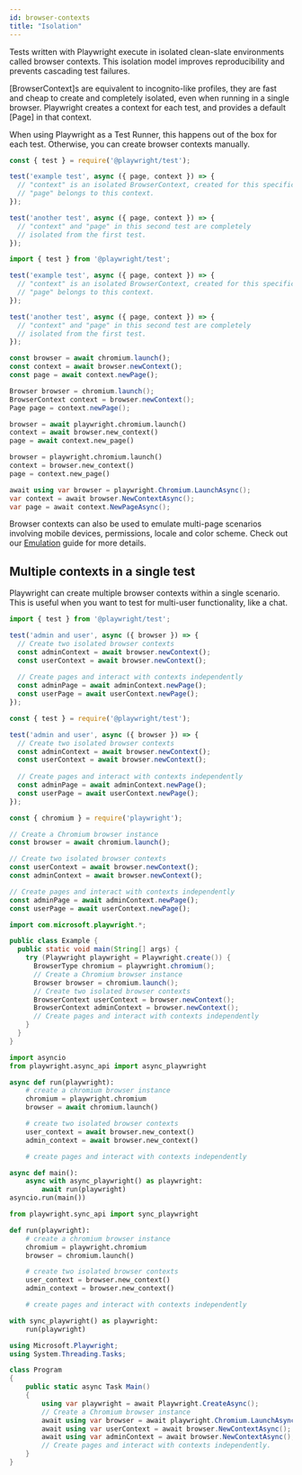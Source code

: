 ```yaml
---
id: browser-contexts
title: "Isolation"
---
```


Tests written with Playwright execute in isolated clean-slate environments called browser contexts. This isolation model improves reproducibility and prevents cascading test failures. 

[BrowserContext]s are equivalent to incognito-like profiles, they are fast and cheap to create and completely isolated, even when running in a single browser. Playwright creates a context for each test, and provides a default [Page] in that context.

When using Playwright as a Test Runner, this happens out of the box for each test. Otherwise, you can create browser contexts manually.

```js tab=js-ts
const { test } = require('@playwright/test');

test('example test', async ({ page, context }) => {
  // "context" is an isolated BrowserContext, created for this specific test.
  // "page" belongs to this context.
});

test('another test', async ({ page, context }) => {
  // "context" and "page" in this second test are completely
  // isolated from the first test.
});
```

```js tab=js-js
import { test } from '@playwright/test';

test('example test', async ({ page, context }) => {
  // "context" is an isolated BrowserContext, created for this specific test.
  // "page" belongs to this context.
});

test('another test', async ({ page, context }) => {
  // "context" and "page" in this second test are completely
  // isolated from the first test.
});
```

```js tab=js-library
const browser = await chromium.launch();
const context = await browser.newContext();
const page = await context.newPage();
```

```java
Browser browser = chromium.launch();
BrowserContext context = browser.newContext();
Page page = context.newPage();
```

```python async
browser = await playwright.chromium.launch()
context = await browser.new_context()
page = await context.new_page()
```

```python sync
browser = playwright.chromium.launch()
context = browser.new_context()
page = context.new_page()
```

```csharp
await using var browser = playwright.Chromium.LaunchAsync();
var context = await browser.NewContextAsync();
var page = await context.NewPageAsync();
```

Browser contexts can also be used to emulate multi-page scenarios involving mobile devices, permissions, locale and color scheme. Check out our [Emulation](./emulation.md) guide for more details.

## Multiple contexts in a single test

Playwright can create multiple browser contexts within a single scenario. This is useful when you want to test for multi-user functionality, like a chat.

```js tab=js-js
import { test } from '@playwright/test';

test('admin and user', async ({ browser }) => {
  // Create two isolated browser contexts
  const adminContext = await browser.newContext();
  const userContext = await browser.newContext();
  
  // Create pages and interact with contexts independently
  const adminPage = await adminContext.newPage();
  const userPage = await userContext.newPage();
});
```

```js tab=js-ts
const { test } = require('@playwright/test');

test('admin and user', async ({ browser }) => {
  // Create two isolated browser contexts
  const adminContext = await browser.newContext();
  const userContext = await browser.newContext();
  
  // Create pages and interact with contexts independently
  const adminPage = await adminContext.newPage();
  const userPage = await userContext.newPage();
});
```

```js tab=js-library
const { chromium } = require('playwright');

// Create a Chromium browser instance
const browser = await chromium.launch();

// Create two isolated browser contexts
const userContext = await browser.newContext();
const adminContext = await browser.newContext();

// Create pages and interact with contexts independently
const adminPage = await adminContext.newPage();
const userPage = await userContext.newPage();
```

```java
import com.microsoft.playwright.*;

public class Example {
  public static void main(String[] args) {
    try (Playwright playwright = Playwright.create()) {
      BrowserType chromium = playwright.chromium();
      // Create a Chromium browser instance
      Browser browser = chromium.launch();
      // Create two isolated browser contexts
      BrowserContext userContext = browser.newContext();
      BrowserContext adminContext = browser.newContext();
      // Create pages and interact with contexts independently
    }
  }
}
```

```python async
import asyncio
from playwright.async_api import async_playwright

async def run(playwright):
    # create a chromium browser instance
    chromium = playwright.chromium
    browser = await chromium.launch()

    # create two isolated browser contexts
    user_context = await browser.new_context()
    admin_context = await browser.new_context()

    # create pages and interact with contexts independently

async def main():
    async with async_playwright() as playwright:
        await run(playwright)
asyncio.run(main())
```

```python sync
from playwright.sync_api import sync_playwright

def run(playwright):
    # create a chromium browser instance
    chromium = playwright.chromium
    browser = chromium.launch()

    # create two isolated browser contexts
    user_context = browser.new_context()
    admin_context = browser.new_context()

    # create pages and interact with contexts independently

with sync_playwright() as playwright:
    run(playwright)
```

```csharp
using Microsoft.Playwright;
using System.Threading.Tasks;

class Program
{
    public static async Task Main()
    {
        using var playwright = await Playwright.CreateAsync();
        // Create a Chromium browser instance
        await using var browser = await playwright.Chromium.LaunchAsync();
        await using var userContext = await browser.NewContextAsync();
        await using var adminContext = await browser.NewContextAsync();
        // Create pages and interact with contexts independently.
    }
}
```
